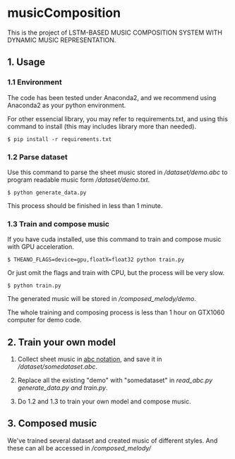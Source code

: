 # musicComposition
This is the project of LSTM-BASED MUSIC COMPOSITION SYSTEM WITH DYNAMIC MUSIC REPRESENTATION.

## 1. Usage
### 1.1 Environment
The code has been tested under Anaconda2, and we recommend using Anaconda2 as your python environment.

For other essencial library, you may refer to requirements.txt, and using this command to install 
(this may includes library more than needed).

    $ pip install -r requirements.txt
### 1.2 Parse dataset
Use this command to parse the sheet music stored in */dataset/demo.abc* to program readable music form */dataset/demo.txt*.

    $ python generate_data.py 
    
This process should be finished in less than 1 minute.
### 1.3 Train and compose music
If you have cuda installed, use this command to train and compose music with GPU acceleration.

    $ THEANO_FLAGS=device=gpu,floatX=float32 python train.py
Or just omit the flags and train with CPU, but the process will be very slow.

    $ python train.py
The generated music will be stored in */composed_melody/demo*.

The whole training and composing process is less than 1 hour on GTX1060 computer for demo code.

## 2. Train your own model
1. Collect sheet music in [abc notation](http://abcnotation.com/), and save it in */dataset/somedataset.abc*.

2. Replace all the existing "demo" with "somedataset" in *read_abc.py generate_data.py and train.py*.

3. Do 1.2 and 1.3 to train your own model and compose music.

## 3. Composed music

We've trained several dataset and created music of different styles. And these can all be accessed in */composed_melody/*

